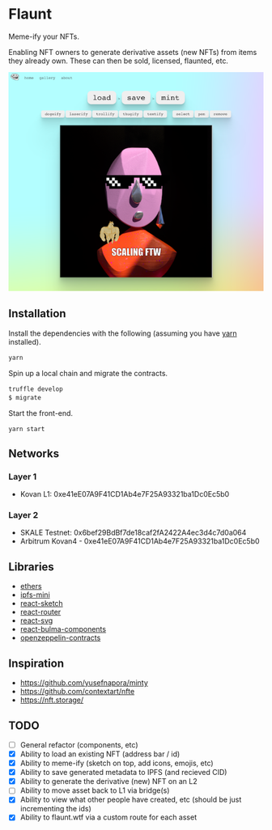 # Flaunt

Meme-ify your NFTs.

Enabling NFT owners to generate derivative assets (new NFTs) from items they already own. These can then be sold, licensed, flaunted, etc.

![screenshot](./screenshot.png)

## Installation

Install the dependencies with the following (assuming you have [yarn](https://classic.yarnpkg.com/en/) installed).

```bash
yarn
```

Spin up a local chain and migrate the contracts.

```bash
truffle develop
$ migrate
```

Start the front-end.

```
yarn start
```

## Networks

### Layer 1

- Kovan L1: 0xe41eE07A9F41CD1Ab4e7F25A93321ba1Dc0Ec5b0

### Layer 2

- SKALE Testnet: 0x6bef29BdBf7de18caf2fA2422A4ec3d4c7d0a064
- Arbitrum Kovan4 - 0xe41eE07A9F41CD1Ab4e7F25A93321ba1Dc0Ec5b0

## Libraries

- [ethers](https://docs.ethers.io/v5/)
- [ipfs-mini](https://github.com/silentcicero/ipfs-mini)
- [react-sketch](https://github.com/tbolis/react-sketch)
- [react-router](https://reactrouter.com/)
- [react-svg](https://www.npmjs.com/package/react-svg)
- [react-bulma-components](https://www.npmjs.com/package/react-bulma-components)
- [openzeppelin-contracts](https://github.com/OpenZeppelin/openzeppelin-contracts)

## Inspiration

- https://github.com/yusefnapora/minty
- https://github.com/contextart/nfte
- https://nft.storage/

## TODO

- [ ] General refactor (components, etc)
- [x] Ability to load an existing NFT (address bar / id)
- [x] Ability to meme-ify (sketch on top, add icons, emojis, etc)
- [x] Ability to save generated metadata to IPFS (and recieved CID)
- [x] Ability to generate the derivative (new) NFT on an L2
- [ ] Ability to move asset back to L1 via bridge(s)
- [x] Ability to view what other people have created, etc (should be just incrementing the ids)
- [x] Ability to flaunt.wtf via a custom route for each asset
